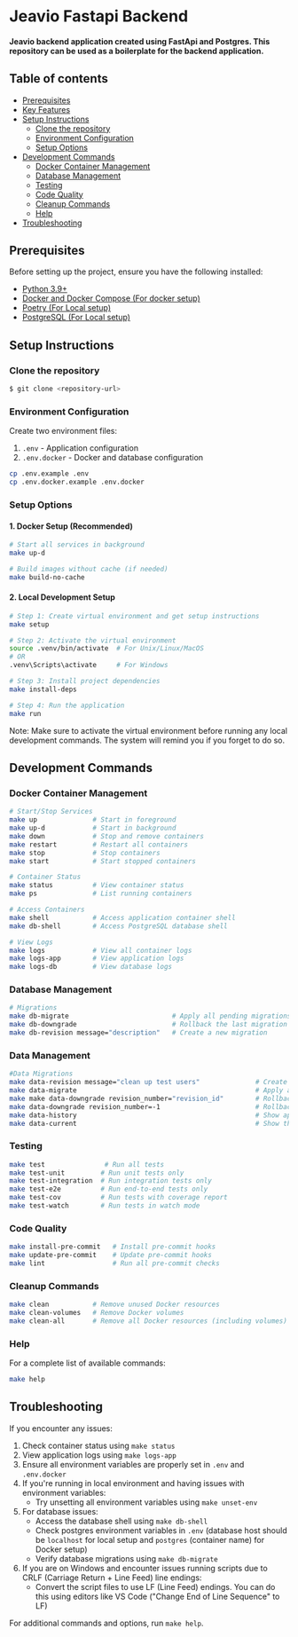 # Jeavio Fastapi Backend

#### Jeavio backend application created using FastApi and Postgres. This repository can be used as a boilerplate for the backend application.

## Table of contents

- [Prerequisites](#prerequisites)
- [Key Features](#key-features)
- [Setup Instructions](#setup-instructions)
  - [Clone the repository](#clone-the-repository)
  - [Environment Configuration](#environment-configuration)
  - [Setup Options](#setup-instructions)
- [Development Commands](#development-commands)
  - [Docker Container Management](#docker-container-management)
  - [Database Management](#database-management)
  - [Testing](#testing)
  - [Code Quality](#code-quality)
  - [Cleanup Commands](#cleanup-commands)
  - [Help](#help)
- [Troubleshooting](#troubleshooting)

## Prerequisites

Before setting up the project, ensure you have the following installed:

- [Python 3.9+](https://www.python.org/)
- [Docker and Docker Compose (For docker setup)](https://www.docker.com/)
- [Poetry (For Local setup)](https://python-poetry.org/)
- [PostgreSQL (For Local setup)](https://www.postgresql.org/)

## Setup Instructions

### Clone the repository

```bash
$ git clone <repository-url>
```

### Environment Configuration

Create two environment files:

1. `.env` - Application configuration
2. `.env.docker` - Docker and database configuration

```bash
cp .env.example .env
cp .env.docker.example .env.docker
```

### Setup Options

#### 1. Docker Setup (Recommended)

```bash
# Start all services in background
make up-d

# Build images without cache (if needed)
make build-no-cache
```

#### 2. Local Development Setup

```bash
# Step 1: Create virtual environment and get setup instructions
make setup

# Step 2: Activate the virtual environment
source .venv/bin/activate  # For Unix/Linux/MacOS
# OR
.venv\Scripts\activate     # For Windows

# Step 3: Install project dependencies
make install-deps

# Step 4: Run the application
make run
```

Note: Make sure to activate the virtual environment before running any local development commands. The system will
remind you if you forget to do so.

## Development Commands

### Docker Container Management

```bash
# Start/Stop Services
make up              # Start in foreground
make up-d            # Start in background
make down            # Stop and remove containers
make restart         # Restart all containers
make stop            # Stop containers
make start           # Start stopped containers

# Container Status
make status          # View container status
make ps              # List running containers

# Access Containers
make shell           # Access application container shell
make db-shell        # Access PostgreSQL database shell

# View Logs
make logs            # View all container logs
make logs-app        # View application logs
make logs-db         # View database logs
```

### Database Management

```bash
# Migrations
make db-migrate                          # Apply all pending migrations
make db-downgrade                        # Rollback the last migration
make db-revision message="description"   # Create a new migration
```

### Data Management

```bash
#Data Migrations
make data-revision message="clean up test users"              # Create a new data migration file     
make data-migrate                                             # Apply all pending Data-migrations
make make data-downgrade revision_number="revision_id"        # Rollback to a specific data revision()
make data-downgrade revision_number=-1                        # Rollback only the last data migration
make data-history                                             # Show applied and available data migrations
make data-current                                             # Show the latest applied data migration version
```

### Testing

```bash
make test               # Run all tests
make test-unit         # Run unit tests only
make test-integration  # Run integration tests only
make test-e2e          # Run end-to-end tests only
make test-cov          # Run tests with coverage report
make test-watch        # Run tests in watch mode
```

### Code Quality

```bash
make install-pre-commit   # Install pre-commit hooks
make update-pre-commit    # Update pre-commit hooks
make lint                 # Run all pre-commit checks
```

### Cleanup Commands

```bash
make clean           # Remove unused Docker resources
make clean-volumes   # Remove Docker volumes
make clean-all       # Remove all Docker resources (including volumes)
```

### Help

For a complete list of available commands:

```bash
make help
```

## Troubleshooting

If you encounter any issues:

1. Check container status using `make status`
2. View application logs using `make logs-app`
3. Ensure all environment variables are properly set in `.env` and `.env.docker`
4. If you're running in local environment and having issues with environment variables:
   - Try unsetting all environment variables using `make unset-env`
5. For database issues:
   - Access the database shell using `make db-shell`
   - Check postgres environment variables in `.env` (database host should be `localhost` for local setup and `postgres`
     (container name) for Docker setup)
   - Verify database migrations using `make db-migrate`
6. If you are on Windows and encounter issues running scripts due to CRLF (Carriage Return + Line Feed) line endings:
   - Convert the script files to use LF (Line Feed) endings. You can do this using editors like VS Code ("Change End of
     Line Sequence" to LF)

For additional commands and options, run `make help`.
